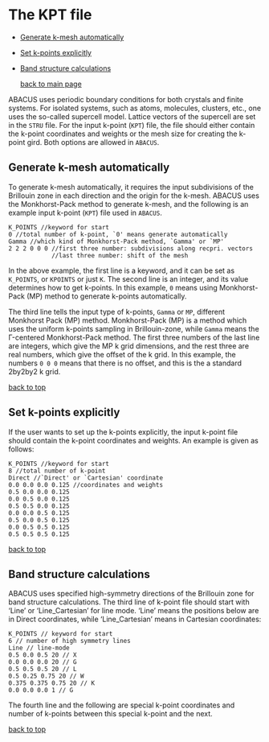 # The KPT file

- [Generate k-mesh automatically](#generate-k-mesh-automatically)
- [Set k-points explicitly](#set-k-points-explicitly)
- [Band structure calculations](#band-structure-calculations)

   [back to main page](../README.md)

ABACUS uses periodic boundary conditions for both crystals and finite systems. For isolated systems, such as atoms, molecules, clusters, etc., one uses the so-called supercell model. Lattice vectors of the supercell are set in the `STRU` file. For the input k-point (`KPT`) file, the file should either contain the k-point coordinates and weights or the mesh size for creating the k-point gird. Both options are allowed in `ABACUS`.

## Generate k-mesh automatically

To generate k-mesh automatically, it requires the input subdivisions of the Brillouin zone
in each direction and the origin for the k-mesh. ABACUS uses the Monkhorst-Pack
method to generate k-mesh, and the following is an example input k-point (`KPT`) file used in
`ABACUS`.

```
K_POINTS //keyword for start
0 //total number of k-point, `0' means generate automatically
Gamma //which kind of Monkhorst-Pack method, `Gamma' or `MP'
2 2 2 0 0 0 //first three number: subdivisions along recpri. vectors
            //last three number: shift of the mesh
```

In the above example, the first line is a keyword, and it can be set as `K_POINTS`, or `KPOINTS` or just `K`.
The second line is an integer, and its value determines how to get k-points. In this example, `0` means using Monkhorst-Pack (MP) method to generate k-points automatically.

The third line tells the input type of k-points, `Gamma` or `MP`, different Monkhorst Pack
(MP) method. Monkhorst-Pack (MP) is a method which uses the uniform k-points sampling in
Brillouin-zone, while `Gamma` means the &Gamma;-centered Monkhorst-Pack method.
The first three numbers of the last line are integers, which give the MP k grid dimensions, and
the rest three are real numbers, which give the offset of the k grid. In this example, the numbers
`0 0 0` means that there is no offset, and this is the a standard 2by2by2 k grid.

[back to top](#kpt-file)

## Set k-points explicitly

If the user wants to set up the k-points explicitly, the input k-point file should contain
the k-point coordinates and weights. An example is given as follows:

```
K_POINTS //keyword for start
8 //total number of k-point
Direct //`Direct' or `Cartesian' coordinate
0.0 0.0 0.0 0.125 //coordinates and weights
0.5 0.0 0.0 0.125
0.0 0.5 0.0 0.125
0.5 0.5 0.0 0.125
0.0 0.0 0.5 0.125
0.5 0.0 0.5 0.125
0.0 0.5 0.5 0.125
0.5 0.5 0.5 0.125
```

[back to top](#kpt-file)

## Band structure calculations

ABACUS uses specified high-symmetry directions of the Brillouin zone for band structure
calculations. The third line of k-point file should start with ‘Line’ or ‘Line_Cartesian’ for
line mode. ‘Line’ means the positions below are in Direct coordinates, while ‘Line_Cartesian’
means in Cartesian coordinates:

```
K_POINTS // keyword for start
6 // number of high symmetry lines
Line // line-mode
0.5 0.0 0.5 20 // X
0.0 0.0 0.0 20 // G
0.5 0.5 0.5 20 // L
0.5 0.25 0.75 20 // W
0.375 0.375 0.75 20 // K
0.0 0.0 0.0 1 // G
```

The fourth line and the following are special k-point coordinates and number of k-points
between this special k-point and the next.

[back to top](#kpt-file)
